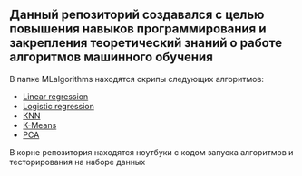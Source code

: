 ## Данный репозиторий создавался с целью повышения навыков программирования и закрепления теоретический знаний о работе алгоритмов машинного обучения

В папке  MLalgorithms находятся скрипы следующих алгоритмов:
- [Linear regression](https://github.com/skyandd/ML/blob/master/MLalgorithms/linear_regression.py)
- [Logistic regression](https://github.com/skyandd/ML/blob/master/MLalgorithms/logistic_regression.py)
- [KNN](https://github.com/skyandd/ML/blob/master/MLalgorithms/knn.py)
- [K-Means](https://github.com/skyandd/ML/blob/master/MLalgorithms/kmeans.py)
- [PCA](https://github.com/skyandd/ML/blob/master/MLalgorithms/pca.py)

В корне репозитория находятся ноутбуки с кодом запуска алгоритмов и тесторирования на наборе данных
